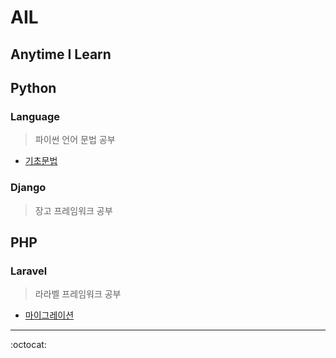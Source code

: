 # AIL
Anytime I Learn
---


## Python

### Language
> 파이썬 언어 문법 공부

- [기초문법](./language_python.md)

### Django
> 장고 프레임워크 공부


## PHP

### Laravel
> 라라벨 프레임워크 공부

- [마이그레이션](./php_laravel_migrations.md)

---

:octocat:
